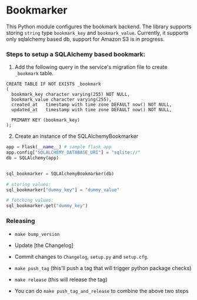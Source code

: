 # Bookmarker
This Python module configures the bookmark backend. The library supports storing `string` type `bookmark_key` and `bookmark_value`. Currently, it supports only sqlalchemy based db, support for Amazon S3 is in progress.

### Steps to setup a SQLAlchemy based bookmark:
1. Add the following query in the service's migration file to create `_bookmark` table.
```
CREATE TABLE IF NOT EXISTS _bookmark
(
  bookmark_key character varying(255) NOT NULL,
  bookmark_value character varying(255),
  created_at   timestamp with time zone DEFAULT now() NOT NULL,
  updated_at   timestamp with time zone DEFAULT now() NOT NULL,

  PRIMARY KEY (bookmark_key)
);
```

2. Create an instance of the SQLAlchemyBookmarker
```python
app = Flask(__name__) # sample flask app
app.config["SQLALCHEMY_DATABASE_URI"] = "sqlite://"
db = SQLAlchemy(app)


sql_bookmarker = SQLAlchemyBookmarker(db)

# storing values:
sql_bookmarker["dummy_key"] = "dummy_value"

# fetching values:
sql_bookmarker.get("dummy_key")
```


### Releasing

- `make bump_version`
- Update [the Changelog]
- Commit changes to `Changelog`, `setup.py` and `setup.cfg`.
- `make push_tag` (this'll push a tag that will trigger python package checks)
- `make release` (this will release the tag)

- You can do `make push_tag_and_release` to combine the above two steps
